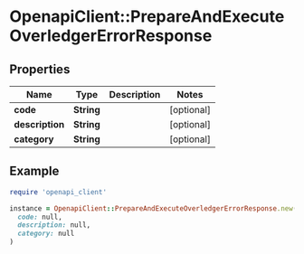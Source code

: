 # OpenapiClient::PrepareAndExecuteOverledgerErrorResponse

## Properties

| Name | Type | Description | Notes |
| ---- | ---- | ----------- | ----- |
| **code** | **String** |  | [optional] |
| **description** | **String** |  | [optional] |
| **category** | **String** |  | [optional] |

## Example

```ruby
require 'openapi_client'

instance = OpenapiClient::PrepareAndExecuteOverledgerErrorResponse.new(
  code: null,
  description: null,
  category: null
)
```

